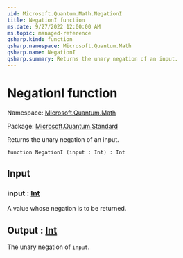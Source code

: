 ```yaml
---
uid: Microsoft.Quantum.Math.NegationI
title: NegationI function
ms.date: 9/27/2022 12:00:00 AM
ms.topic: managed-reference
qsharp.kind: function
qsharp.namespace: Microsoft.Quantum.Math
qsharp.name: NegationI
qsharp.summary: Returns the unary negation of an input.
---
```


# NegationI function

Namespace: [Microsoft.Quantum.Math](xref:Microsoft.Quantum.Math)

Package: [Microsoft.Quantum.Standard](https://nuget.org/packages/Microsoft.Quantum.Standard)


Returns the unary negation of an input.

```qsharp
function NegationI (input : Int) : Int
```


## Input

### input : [Int](xref:microsoft.quantum.qsharp.valueliterals#int-literals)

A value whose negation is to be returned.



## Output : [Int](xref:microsoft.quantum.qsharp.valueliterals#int-literals)

The unary negation of `input`.